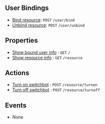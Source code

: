 ## User Bindings

* [Bind resource](https://github.com/kaist-webeng/testbed-resource-controller/wiki/%5BAPI%5D-bind-resource): `POST` `/user/bind`
* [Unbind resource](https://github.com/kaist-webeng/testbed-resource-controller/wiki/%5BAPI%5D-Unbind-resource): `POST` `/user/unbind`

## Properties

* [Show bound user info](https://github.com/kaist-webeng/testbed-resource-controller/wiki/%5BAPI%5D-Show-bound-user-info) : `GET` `/`
* [Show resource info](https://github.com/kaist-webeng/testbed-resource-controller/wiki/%5BAPI%5D-Show-resource-info) : `GET` `/resource`

## Actions

* [Turn on switchbot](https://github.com/kaist-webeng/testbed-resource-controller/wiki/%5BAPI%5D-Turn-on-switchbot) : `POST` `/resource/turnon`
* [Turn off switchbot](https://github.com/kaist-webeng/testbed-resource-controller/wiki/%5BAPI%5D-Turn-off-switchbot) : `POST` `/resource/turnoff`

## Events

* None